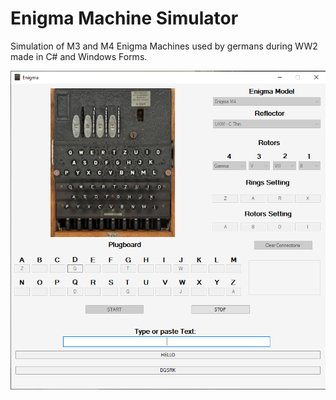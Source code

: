 # Enigma Machine Simulator

Simulation of M3 and M4 Enigma Machines used by germans during WW2 made in C# and Windows Forms.

![](Enigma.PNG)
